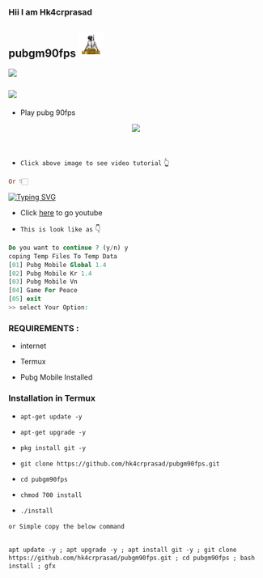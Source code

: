 ### Hii I am Hk4crprasad
<h2> pubgm90fps
<img src="https://github.com/hk4crprasad/ph/raw/master/giphy.gif" width="50"></h2>

![](https://visitor-badge.glitch.me/badge?page_id=hk4crprasad.hk4crprasad)

### <img src="https://media.giphy.com/media/VgCDAzcKvsR6OM0uWg/giphy.gif" width="50">

* Play pubg 90fps
<p></p><div class="separator" style="clear: both; text-align: center;"><a href="https://youtu.be/RatwD6Dkeho" imageanchor="1" style="margin-left: 1em; margin-right: 1em;" target="_blank"><img border="0" data-original-height="850" data-original-width="1389" height="246" src="https://1.bp.blogspot.com/-0DfPKAUdTF4/YLzoqysuqFI/AAAAAAAAAjI/V3LQgTx9nBwkZmjyam2QVZr5Qk0Ynqc_ACNcBGAsYHQ/w400-h246/IMG_20210606_205222.jpg" /></a></div><br />&nbsp;<p></p>

* ```Click above image to see video tutorial``` 👆
```ruby 
Or 👇🏻
```
[![Typing SVG](https://readme-typing-svg.herokuapp.com?lines=Thanks+for+visit+my+tool;Have+A+Happy+Day)](https://git.io/typing-svg)

* Click [here](https://youtu.be/Tywuwl2w8UU) to go youtube

* `This is look like as` 👇

```php
Do you want to continue ? (y/n) y
coping Temp Files To Temp Data
[01] Pubg Mobile Global 1.4
[02] Pubg Mobile Kr 1.4 
[03] Pubg Mobile Vn
[04] Game For Peace
[05] exit
>> select Your Option:
```

### REQUIREMENTS :

* internet

* Termux

* Pubg Mobile Installed

### Installation in Termux

* `apt-get update -y`

* `apt-get upgrade -y`

* `pkg install git -y`

* `git clone https://github.com/hk4crprasad/pubgm90fps.git`

* `cd pubgm90fps`

* `chmod 700 install`

* `./install`

`or Simple copy the below command`

```shell

apt update -y ; apt upgrade -y ; apt install git -y ; git clone https://github.com/hk4crprasad/pubgm90fps.git ; cd pubgm90fps ; bash install ; gfx

```
